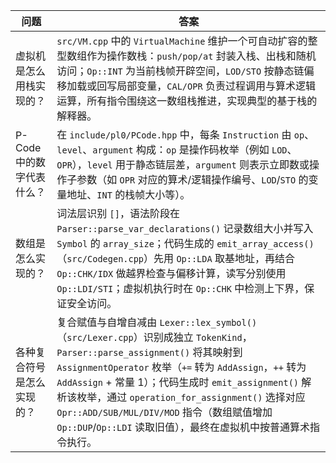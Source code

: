 | 问题 | 答案 |
| ---- | ---- |
| 虚拟机是怎么用栈实现的？ | `src/VM.cpp` 中的 `VirtualMachine` 维护一个可自动扩容的整型数组作为操作数栈：`push/pop/at` 封装入栈、出栈和随机访问；`Op::INT` 为当前栈帧开辟空间，`LOD/STO` 按静态链偏移加载或回写局部变量，`CAL/OPR` 负责过程调用与算术逻辑运算，所有指令围绕这一数组栈推进，实现典型的基于栈的解释器。 |
| P-Code 中的数字代表什么？ | 在 `include/pl0/PCode.hpp` 中，每条 `Instruction` 由 `op`、`level`、`argument` 构成：`op` 是操作码枚举（例如 `LOD`、`OPR`），`level` 用于静态链层差，`argument` 则表示立即数或操作子参数（如 `OPR` 对应的算术/逻辑操作编号、`LOD`/`STO` 的变量地址、`INT` 的栈帧大小等）。 |
| 数组是怎么实现的？ | 词法层识别 `[]`，语法阶段在 `Parser::parse_var_declarations()` 记录数组大小并写入 `Symbol` 的 `array_size`；代码生成的 `emit_array_access()`（`src/Codegen.cpp`）先用 `Op::LDA` 取基地址，再结合 `Op::CHK/IDX` 做越界检查与偏移计算，读写分别使用 `Op::LDI/STI`；虚拟机执行时在 `Op::CHK` 中检测上下界，保证安全访问。 |
| 各种复合符号是怎么实现的？ | 复合赋值与自增自减由 `Lexer::lex_symbol()`（`src/Lexer.cpp`）识别成独立 `TokenKind`，`Parser::parse_assignment()` 将其映射到 `AssignmentOperator` 枚举（`+=` 转为 `AddAssign`，`++` 转为 `AddAssign` + 常量 1）；代码生成时 `emit_assignment()` 解析该枚举，通过 `operation_for_assignment()` 选择对应 `Opr::ADD/SUB/MUL/DIV/MOD` 指令（数组赋值增加 `Op::DUP`/`Op::LDI` 读取旧值），最终在虚拟机中按普通算术指令执行。 |
